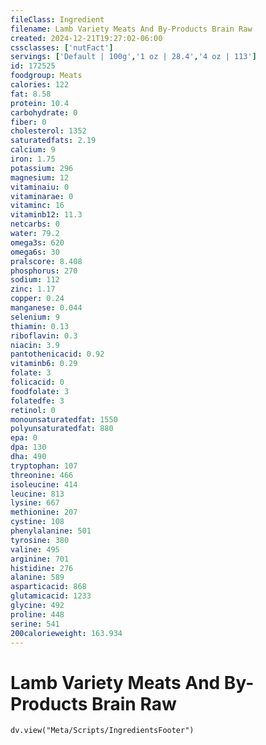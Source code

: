 ```yaml
---
fileClass: Ingredient
filename: Lamb Variety Meats And By-Products Brain Raw
created: 2024-12-21T19:27:02-06:00
cssclasses: ['nutFact']
servings: ['Default | 100g','1 oz | 28.4','4 oz | 113']
id: 172525
foodgroup: Meats
calories: 122
fat: 8.58
protein: 10.4
carbohydrate: 0
fiber: 0
cholesterol: 1352
saturatedfats: 2.19
calcium: 9
iron: 1.75
potassium: 296
magnesium: 12
vitaminaiu: 0
vitaminarae: 0
vitaminc: 16
vitaminb12: 11.3
netcarbs: 0
water: 79.2
omega3s: 620
omega6s: 30
pralscore: 8.408
phosphorus: 270
sodium: 112
zinc: 1.17
copper: 0.24
manganese: 0.044
selenium: 9
thiamin: 0.13
riboflavin: 0.3
niacin: 3.9
pantothenicacid: 0.92
vitaminb6: 0.29
folate: 3
folicacid: 0
foodfolate: 3
folatedfe: 3
retinol: 0
monounsaturatedfat: 1550
polyunsaturatedfat: 880
epa: 0
dpa: 130
dha: 490
tryptophan: 107
threonine: 466
isoleucine: 414
leucine: 813
lysine: 667
methionine: 207
cystine: 108
phenylalanine: 501
tyrosine: 380
valine: 495
arginine: 701
histidine: 276
alanine: 589
asparticacid: 868
glutamicacid: 1233
glycine: 492
proline: 448
serine: 541
200calorieweight: 163.934
---
```


# Lamb Variety Meats And By-Products Brain Raw

```dataviewjs
dv.view("Meta/Scripts/IngredientsFooter")
```